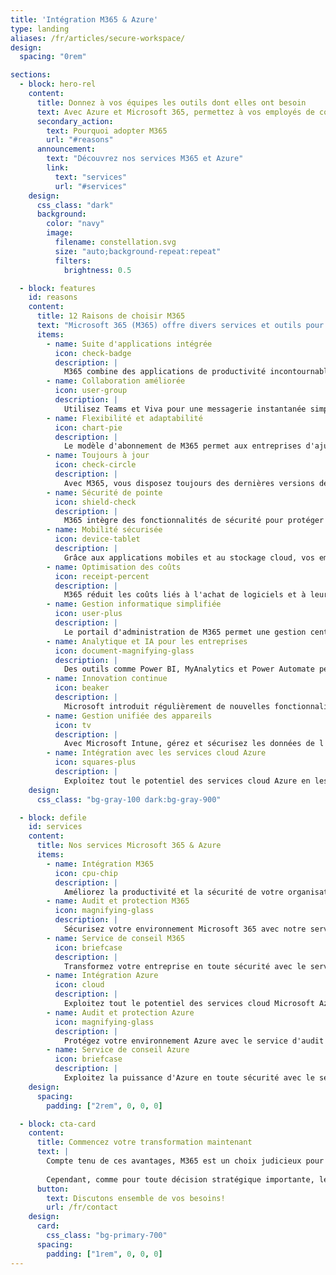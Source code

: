 ```yaml
---
title: 'Intégration M365 & Azure'
type: landing
aliases: /fr/articles/secure-workspace/
design:
  spacing: "0rem"

sections:
  - block: hero-rel
    content:
      title: Donnez à vos équipes les outils dont elles ont besoin
      text: Avec Azure et Microsoft 365, permettez à vos employés de collaborer et de travailler de manière créative, efficace et sécurisée, où qu'ils soient.
      secondary_action:
        text: Pourquoi adopter M365
        url: "#reasons"
      announcement:
        text: "Découvrez nos services M365 et Azure"
        link:
          text: "services"
          url: "#services"
    design:
      css_class: "dark"
      background:
        color: "navy"
        image:
          filename: constellation.svg
          size: "auto;background-repeat:repeat"
          filters:
            brightness: 0.5

  - block: features
    id: reasons
    content:
      title: 12 Raisons de choisir M365
      text: "Microsoft 365 (M365) offre divers services et outils pour la productivité, la collaboration et la sécurité des entreprises. Voici 12 raisons de choisir M365 pour votre entreprise:"
      items:
        - name: Suite d'applications intégrée
          icon: check-badge
          description: |
            M365 combine des applications de productivité incontournables telles que Word, Excel, PowerPoint et Outlook avec des services cloud puissants comme OneDrive, SharePoint et Microsoft Teams, créant un écosystème unifié pour vos besoins professionnels.
        - name: Collaboration améliorée
          icon: user-group
          description: |
            Utilisez Teams et Viva pour une messagerie instantanée simple avec vos collègues. Organisez et rejoignez des réunions ou passez des appels vocaux depuis n'importe quel appareil, où que vous soyez. Partagez des boîtes aux lettres, des calendriers et des contacts pour planifier des réunions qui conviennent à tous. Partagez des fichiers et éditez des documents en temps réel pour une collaboration maximale.
        - name: Flexibilité et adaptabilité
          icon: chart-pie
          description: |
            Le modèle d'abonnement de M365 permet aux entreprises d'ajuster leurs besoins à la hausse ou à la baisse. Il convient aux entreprises de toutes tailles, des startups aux grandes entreprises.
        - name: Toujours à jour
          icon: check-circle
          description: |
            Avec M365, vous disposez toujours des dernières versions des applications et des mises à jour de sécurité, garantissant que vos outils restent modernes et sécurisés sans intervention manuelle.
        - name: Sécurité de pointe
          icon: shield-check
          description: |
            M365 intègre des fonctionnalités de sécurité pour protéger les données sensibles. La protection avancée contre les menaces, la prévention des pertes de données et la gestion des appareils mobiles renforcent la sécurité de vos données.
        - name: Mobilité sécurisée
          icon: device-tablet
          description: |
            Grâce aux applications mobiles et au stockage cloud, vos employés peuvent accéder à leur travail en toute sécurité depuis n'importe quel appareil, où qu'ils soient.
        - name: Optimisation des coûts
          icon: receipt-percent
          description: |
            M365 réduit les coûts liés à l'achat de logiciels et à leur maintenance. Le modèle de paiement par utilisateur, par mois, offre une meilleure prévisibilité des dépenses informatiques.
        - name: Gestion informatique simplifiée
          icon: user-plus
          description: |
            Le portail d'administration de M365 permet une gestion centralisée des utilisateurs et des services, simplifiant les tâches telles que l'ajout d'utilisateurs et la gestion des mots de passe.
        - name: Analytique et IA pour les entreprises
          icon: document-magnifying-glass
          description: |
            Des outils comme Power BI, MyAnalytics et Power Automate permettent aux entreprises d'analyser des données, d'obtenir des insights et d'automatiser des tâches efficacement.
        - name: Innovation continue
          icon: beaker
          description: |
            Microsoft introduit régulièrement de nouvelles fonctionnalités dans l'écosystème M365, garantissant aux entreprises les dernières avancées technologiques.
        - name: Gestion unifiée des appareils
          icon: tv
          description: |
            Avec Microsoft Intune, gérez et sécurisez les données de l'entreprise sur des appareils personnels et professionnels, tout en assurant leur conformité avec les politiques de l'entreprise.
        - name: Intégration avec les services cloud Azure
          icon: squares-plus
          description: |
            Exploitez tout le potentiel des services cloud Azure en les intégrant parfaitement à Microsoft 365. Nos experts Azure fournissent des solutions cloud complètes adaptées à vos besoins.
    design:
      css_class: "bg-gray-100 dark:bg-gray-900"

  - block: defile
    id: services
    content:
      title: Nos services Microsoft 365 & Azure
      items:
        - name: Intégration M365
          icon: cpu-chip
          description: |
            Améliorez la productivité et la sécurité de votre organisation avec le service d'intégration Microsoft 365 de CravateRouge Ltd. Nous assurons une intégration transparente de vos systèmes existants avec Microsoft 365. Notre équipe met l'accent sur la cybersécurité, en mettant en œuvre des mesures robustes pour protéger vos données tout en améliorant la collaboration et l'efficacité.
        - name: Audit et protection M365
          icon: magnifying-glass
          description: |
            Sécurisez votre environnement Microsoft 365 avec notre service d'audit et de protection. CravateRouge Ltd effectue une évaluation complète de la sécurité de votre configuration M365, identifie les vulnérabilités et applique les meilleures pratiques pour renforcer vos défenses. De la gestion des accès au chiffrement des données, nous protégeons vos informations critiques contre les menaces cybernétiques.
        - name: Service de conseil M365
          icon: briefcase
          description: |
            Transformez votre entreprise en toute sécurité avec le service de conseil Microsoft 365 de CravateRouge Ltd. Nos experts fournissent des solutions personnalisées pour le déploiement, la migration et l'adoption par les utilisateurs, tout en mettant l'accent sur la cybersécurité. Nous vous aidons à exploiter les capacités de M365 pour améliorer la collaboration, la productivité et la conformité aux normes de l'industrie.
        - name: Intégration Azure
          icon: cloud
          description: |
            Exploitez tout le potentiel des services cloud Microsoft Azure. De l'infrastructure à la virtualisation, en passant par les applications mobiles et web, nos experts Azure fournissent des solutions cloud complètes adaptées à vos besoins. Profitez de l'IA, des chatbots et autres services pour accroitre l'innovation et l'efficacité. Sécurisez votre entreprise avec des solutions de sauvegarde et de récupération Azure, garantissant la protection des données sur plusieurs géolocalisations.
        - name: Audit et protection Azure
          icon: magnifying-glass
          description: |
            Protégez votre environnement Azure avec le service d'audit et de protection de CravateRouge Ltd. Nous effectuons une analyse approfondie de votre infrastructure Azure pour identifier les failles de sécurité et appliquer des techniques de protection avancées. De la gestion des identités à la sécurité réseau, nous garantissons que votre environnement cloud soit résilient face aux menaces cybernétiques.
        - name: Service de conseil Azure
          icon: briefcase
          description: |
            Exploitez la puissance d'Azure en toute sécurité avec le service de conseil de CravateRouge Ltd. Nos experts axés sur la cybersécurité vous accompagnent dans le déploiement, la migration et l'optimisation d'Azure. Nous vous aidons à concevoir et à mettre en œuvre des architectures cloud sécurisées, tout en garantissant la conformité aux réglementations de l'industrie et en favorisant l'innovation.
    design:
      spacing:
        padding: ["2rem", 0, 0, 0]

  - block: cta-card
    content: 
      title: Commencez votre transformation maintenant
      text: |
        Compte tenu de ces avantages, M365 est un choix judicieux pour les entreprises cherchant une solution complète, sécurisée et en constante évolution.
        
        Cependant, comme pour toute décision stratégique importante, les entreprises doivent évaluer leurs besoins spécifiques et leur budget avant de sauter le pas.
      button:
        text: Discutons ensemble de vos besoins!
        url: /fr/contact
    design:
      card:
        css_class: "bg-primary-700"
      spacing:
        padding: ["1rem", 0, 0, 0]
---
```

